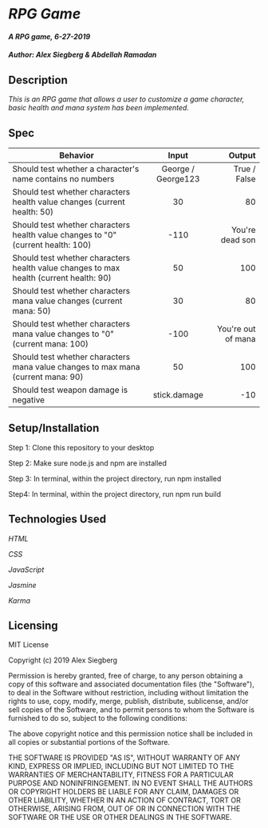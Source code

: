 # _RPG Game_

#### _A RPG game, 6-27-2019_

#### _Author: Alex Siegberg & Abdellah Ramadan_

## Description

_This is an RPG game that allows a user to customize a game character, basic health and mana system has been implemented._

## Spec

| Behavior | Input | Output |
| ------------- |:-------------:| -----:|
| Should test whether a character's name contains no numbers | George / George123 | True / False |
| Should test whether characters health value changes (current health: 50) | 30 | 80 |
| Should test whether characters health value changes to "0" (current health: 100) | -110 | You're dead son |
| Should test whether characters health value changes to max health (current health: 90) | 50 | 100 |
| Should test whether characters mana value changes (current mana: 50) | 30 | 80 |
| Should test whether characters mana value changes to "0" (current mana: 100) | -100 | You're out of mana |
| Should test whether characters mana value changes to max mana (current mana: 90) | 50 | 100 |
| Should test weapon damage is negative | stick.damage | -10 |

## Setup/Installation

Step 1: Clone this repository to your desktop

Step 2: Make sure node.js and npm are installed

Step 3: In terminal, within the project directory, run npm installed

Step4: In terminal, within the project directory, run npm run build

## Technologies Used

_HTML_

_CSS_

_JavaScript_

_Jasmine_

_Karma_


## Licensing

MIT License

Copyright (c) 2019 Alex Siegberg

Permission is hereby granted, free of charge, to any person obtaining a copy
of this software and associated documentation files (the "Software"), to deal
in the Software without restriction, including without limitation the rights
to use, copy, modify, merge, publish, distribute, sublicense, and/or sell
copies of the Software, and to permit persons to whom the Software is
furnished to do so, subject to the following conditions:

The above copyright notice and this permission notice shall be included in all
copies or substantial portions of the Software.

THE SOFTWARE IS PROVIDED "AS IS", WITHOUT WARRANTY OF ANY KIND, EXPRESS OR
IMPLIED, INCLUDING BUT NOT LIMITED TO THE WARRANTIES OF MERCHANTABILITY,
FITNESS FOR A PARTICULAR PURPOSE AND NONINFRINGEMENT. IN NO EVENT SHALL THE
AUTHORS OR COPYRIGHT HOLDERS BE LIABLE FOR ANY CLAIM, DAMAGES OR OTHER
LIABILITY, WHETHER IN AN ACTION OF CONTRACT, TORT OR OTHERWISE, ARISING FROM,
OUT OF OR IN CONNECTION WITH THE SOFTWARE OR THE USE OR OTHER DEALINGS IN THE
SOFTWARE.
